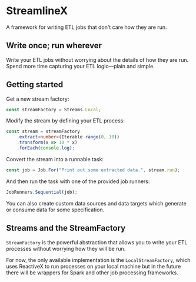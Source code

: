 # StreamlineX
A framework for writing ETL jobs that don't care how they are run.

## Write once; run wherever
Write your ETL jobs without worrying about the details of how they are run. Spend more time capturing your ETL logic—plain and simple.

## Getting started

Get a new stream factory:
```typescript
const streamFactory = Streams.Local;
```

Modify the stream by defining your ETL process:
```typescript
const stream = streamFactory
	.extract<number>(Iterable.range(0, 10))
	.transform(x => 10 * x)
	.forEach(console.log);
```

Convert the stream into a runnable task:
```typescript
const job = Job.For("Print out some extracted data.", stream.run);
```

And then run the task with one of the provided job runners:
```typescript
JobRunners.Sequential(job);
```

You can also create custom data sources and data targets which generate or consume data for some specification.

## Streams and the StreamFactory
`StreamFactory` is the powerful abstraction that allows you to write your ETL processes without worrying how they will be run.

For now, the only available implementation is the `LocalStreamFactory`, which uses ReactiveX to run processes on your local machine but in the future there will be wrappers for Spark and other job processing frameworks.

